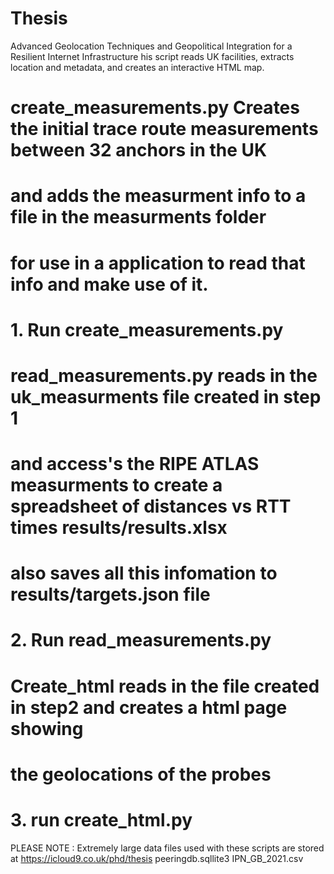 # Thesis
Advanced Geolocation Techniques and Geopolitical Integration for a Resilient Internet Infrastructure
his script reads UK facilities, extracts location and metadata, and creates an interactive HTML map.

# create_measurements.py Creates the initial trace route measurements between 32 anchors in the UK
# and adds the measurment info to a file in the measurments folder
# for use in a application to read that info and make use of it.

# 1. Run create_measurements.py

# read_measurements.py reads in the uk_measurments file created in step 1
# and access's the RIPE ATLAS measurments to create a spreadsheet of distances vs RTT times results/results.xlsx
# also saves all this infomation to results/targets.json file
# 2. Run read_measurements.py

# Create_html reads in the file created in step2 and creates a html page showing
# the geolocations of the probes
# 3. run create_html.py

PLEASE NOTE : Extremely large data files used with these scripts are stored at https://icloud9.co.uk/phd/thesis
peeringdb.sqllite3
IPN_GB_2021.csv

